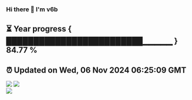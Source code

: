 ### Hi there 👋  I'm v6b  
⏳ Year progress { █████████████████████████▁▁▁▁▁ } 84.77 %
---
⏰ Updated on Wed, 06 Nov 2024 06:25:09 GMT
---
![](https://github-readme-stats.vercel.app/api?username=v6b&bg_color=30,e96443,904e95&title_color=fff&text_color=fff&layout=compact)
![](https://github-readme-stats.vercel.app/api/top-langs/?username=v6b&layout=compact&bg_color=30,e96443,904e95&title_color=fff&text_color=fff)  
![](https://gcore.jsdelivr.net/gh/v6b/v6b@main/assets/github-contribution-grid-snake.svg)


